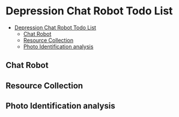 # Depression Chat Robot Todo List

- [Depression Chat Robot Todo List](#depression-chat-robot-todo-list)
  - [Chat Robot](#chat-robot)
  - [Resource Collection](#resource-collection)
  - [Photo Identification analysis](#photo-identification-analysis)
  



## Chat Robot

## Resource Collection

## Photo Identification analysis

